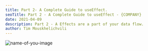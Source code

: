 ```yaml
---
title: Part 2- A Complete Guide to useEffect.
seoTitle: Part 2 - A Complete Guide to useEffect - {COMPANY}
date: 2021-04-09
description: Part 2 - A Effects are a part of your data flow.
author: Tim Mouskhelichvili
---
```


![name-of-you-image](/static/images/logo.png)